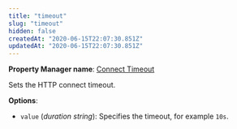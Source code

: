 ```yaml
---
title: "timeout"
slug: "timeout"
hidden: false
createdAt: "2020-06-15T22:07:30.851Z"
updatedAt: "2020-06-15T22:07:30.851Z"
---
```

__Property Manager name__: [Connect Timeout](https://control.akamai.com/wh/CUSTOMER/AKAMAI/en-US/WEBHELP/property-manager/property-manager-help/csh_lookup.html?id=PM_9033)

Sets the HTTP connect timeout.

__Options__:

<div class="option" markdown="1" id="timeout.value" >

- `value` (_duration string_): Specifies the timeout, for example `10s`.

</div>

</div>

<div class="feature" data-feature="uidConfiguration" markdown="1">
